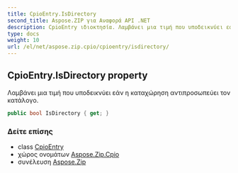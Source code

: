 ```yaml
---
title: CpioEntry.IsDirectory
second_title: Aspose.ZIP για Αναφορά API .NET
description: CpioEntry ιδιοκτησία. Λαμβάνει μια τιμή που υποδεικνύει εάν η καταχώρηση αντιπροσωπεύει τον κατάλογο.
type: docs
weight: 10
url: /el/net/aspose.zip.cpio/cpioentry/isdirectory/
---
```

## CpioEntry.IsDirectory property

Λαμβάνει μια τιμή που υποδεικνύει εάν η καταχώρηση αντιπροσωπεύει τον κατάλογο.

```csharp
public bool IsDirectory { get; }
```

### Δείτε επίσης

* class [CpioEntry](../)
* χώρος ονομάτων [Aspose.Zip.Cpio](../../cpioentry/)
* συνέλευση [Aspose.Zip](../../../)


